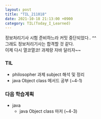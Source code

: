 ```yaml
---
layout: post
title: "TIL_211018"
date: 2021-10-18 21:13:00 +0900
category: TIL(Today_I_Learned)
---
```

  
정보처리기사 시험 준비하느라 커밋 중단되었다.. ^^  
그래도 정보처리기사는 합격할 것 같다.  
이제 다시 열코열코! 과제랑 자바 달리자~~   

### TIL
- philosopher 과제 subject 해석 및 정리
- java Object class 메서드 공부 (~4-1)

### 다음 학습계획
- java
	- java Object class 마저 (~4-3)
